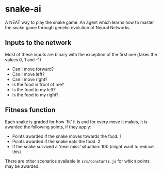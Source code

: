 # snake-ai

A NEAT way to play the snake game. An agent which learns how to master the snake game through genetic evolution of Neural Networks.

## Inputs to the network

Most of these inputs are binary with the exception of the first one (takes the values 0, 1 and -1)

  - Can I move forward?
  - Can I move left?
  - Can I move right?
  - Is the food in front of me?
  - Is the food to my left?
  - Is the food to my right?
 
## Fitness function

Each snake is graded for how 'fit' it is and for every move it makes, it is awarded the following points, if they apply:

  - Points awarded if the snake moves towards the food: 1
  - Points awarded if the snake eats the food: 2
  - If the snake survived a 'near miss' situation: 100  (might want to reduce this)

There are other scenarios available in `src/constants.js` for which points may be awarded.
  
